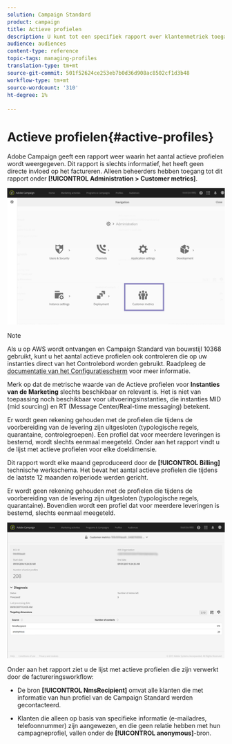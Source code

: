 ```yaml
---
solution: Campaign Standard
product: campaign
title: Actieve profielen
description: U kunt tot een specifiek rapport over klantenmetriek toegang hebben en actieve profielen in uw gegevensbestand van de Campagne visualiseren.
audience: audiences
content-type: reference
topic-tags: managing-profiles
translation-type: tm+mt
source-git-commit: 501f52624ce253eb7b0d36d908ac8502cf1d3b48
workflow-type: tm+mt
source-wordcount: '310'
ht-degree: 1%

---
```



# Actieve profielen{#active-profiles}

Adobe Campaign geeft een rapport weer waarin het aantal actieve profielen wordt weergegeven. Dit rapport is slechts informatief, het heeft geen directe invloed op het factureren. Alleen beheerders hebben toegang tot dit rapport onder **[!UICONTROL Administration > Customer metrics]**.

![](assets/audience_active_profiles1.png)

>[!NOTE]
>
>Als u op AWS wordt ontvangen en Campaign Standard van bouwstijl 10368 gebruikt, kunt u het aantal actieve profielen ook controleren die op uw instanties direct van het Controlebord worden gebruikt. Raadpleeg de [documentatie van het Configuratiescherm](https://docs.adobe.com/content/help/en/control-panel/using/performance-monitoring/active-profiles-monitoring.html) voor meer informatie.
>
>Merk op dat de metrische waarde van de Actieve profielen voor **Instanties van de Marketing** slechts beschikbaar en relevant is. Het is niet van toepassing noch beschikbaar voor uitvoeringsinstanties, die instanties MID (mid sourcing) en RT (Message Center/Real-time messaging) betekent.


Er wordt geen rekening gehouden met de profielen die tijdens de voorbereiding van de levering zijn uitgesloten (typologische regels, quarantaine, controlegroepen). Een profiel dat voor meerdere leveringen is bestemd, wordt slechts eenmaal meegeteld. Onder aan het rapport vindt u de lijst met actieve profielen voor elke doeldimensie.

Dit rapport wordt elke maand geproduceerd door de **[!UICONTROL Billing]** technische werkschema. Het bevat het aantal actieve profielen die tijdens de laatste 12 maanden rolperiode werden gericht.

Er wordt geen rekening gehouden met de profielen die tijdens de voorbereiding van de levering zijn uitgesloten (typologische regels, quarantaine). Bovendien wordt een profiel dat voor meerdere leveringen is bestemd, slechts eenmaal meegeteld.

![](assets/audience_active_profiles2.png)

Onder aan het rapport ziet u de lijst met actieve profielen die zijn verwerkt door de factureringsworkflow:

* De bron **[!UICONTROL NmsRecipient]** omvat alle klanten die met informatie van hun profiel van de Campaign Standard werden gecontacteerd.

* Klanten die alleen op basis van specifieke informatie (e-mailadres, telefoonnummer) zijn aangewezen, en die geen relatie hebben met hun campagneprofiel, vallen onder de **[!UICONTROL anonymous]**-bron.
